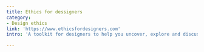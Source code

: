 ```yaml
---
title: Ethics for dessigners
category:
- Design ethics
link: 'https://www.ethicsfordesigners.com'
intro: 'A toolkit for designers to help you uncover, explore and discuss the ethical aspects of your designs.'

---
```






